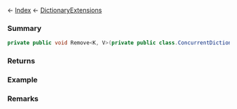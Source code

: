 ← [Index](Api-Index) ← [DictionaryExtensions](System.Collections.Generic.DictionaryExtensions)

### Summary

```csharp
private public void Remove<K, V>(private public class.ConcurrentDictionary<TKey, TValue> dictionary, private public class.K key)
```

### Returns

### Example

### Remarks

